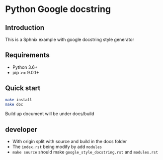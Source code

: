 # Python Google docstring

## Introduction

This is a Sphnix example with google docstring style generator

## Requirements

- Python 3.6+
- pip >= 9.0.1+

## Quick start

```sh
make install
make doc
```

Build up document will be under docs/build

## developer

- With origin split with source and build in the docs folder
- The `index.rst` being modify by add `modules`
- `make source` should make `google_style_docstring.rst` and `modules.rst`
